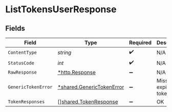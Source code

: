 # ListTokensUserResponse


## Fields

| Field                                                                 | Type                                                                  | Required                                                              | Description                                                           |
| --------------------------------------------------------------------- | --------------------------------------------------------------------- | --------------------------------------------------------------------- | --------------------------------------------------------------------- |
| `ContentType`                                                         | *string*                                                              | :heavy_check_mark:                                                    | N/A                                                                   |
| `StatusCode`                                                          | *int*                                                                 | :heavy_check_mark:                                                    | N/A                                                                   |
| `RawResponse`                                                         | [*http.Response](https://pkg.go.dev/net/http#Response)                | :heavy_minus_sign:                                                    | N/A                                                                   |
| `GenericTokenError`                                                   | [*shared.GenericTokenError](../../models/shared/generictokenerror.md) | :heavy_minus_sign:                                                    | Missing or expired token.                                             |
| `TokenResponses`                                                      | [][shared.TokenResponse](../../models/shared/tokenresponse.md)        | :heavy_minus_sign:                                                    | OK                                                                    |